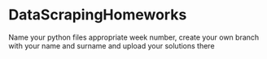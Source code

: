 # DataScrapingHomeworks
Name your python files appropriate week number, create your own branch with your name and surname and upload your solutions there

